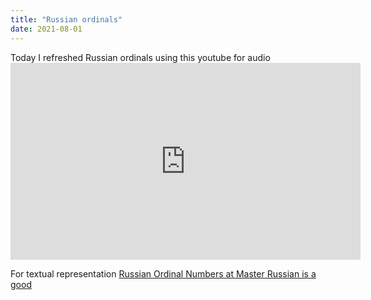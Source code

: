 ```yaml
---
title: "Russian ordinals"
date: 2021-08-01
---
```


Today I refreshed Russian ordinals using this youtube for audio  <iframe width="560" height="315" src="https://www.youtube.com/embed/5FPGQc2xyWw" title="YouTube video player" frameborder="0" allow="accelerometer; autoplay; clipboard-write; encrypted-media; gyroscope; picture-in-picture" allowfullscreen></iframe>

For textual representation [Russian Ordinal Numbers at Master Russian is a good](http://masterrussian.com/numbers/ordinal_numbers.htm)